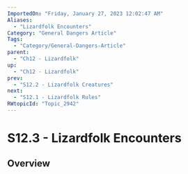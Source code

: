 ```yaml
---
ImportedOn: "Friday, January 27, 2023 12:02:47 AM"
Aliases:
  - "Lizardfolk Encounters"
Category: "General Dangers Article"
Tags:
  - "Category/General-Dangers-Article"
parent:
  - "Ch12 - Lizardfolk"
up:
  - "Ch12 - Lizardfolk"
prev:
  - "S12.2 - Lizardfolk Creatures"
next:
  - "S12.1 - Lizardfolk Rules"
RWtopicId: "Topic_2942"
---
```

# S12.3 - Lizardfolk Encounters
## Overview
